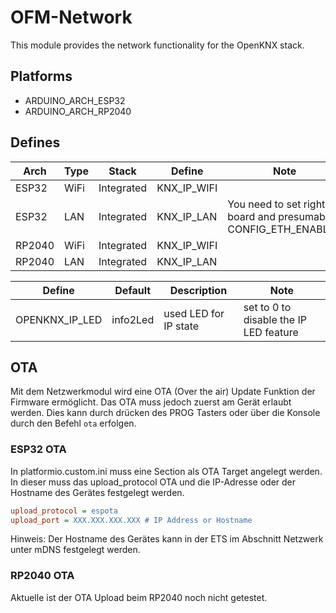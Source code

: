 # OFM-Network

This module provides the network functionality for the OpenKNX stack.

## Platforms

* ARDUINO_ARCH_ESP32
* ARDUINO_ARCH_RP2040

## Defines

| Arch   | Type | Stack      | Define      | Note                                                          |
| ------ | ---- | ---------- | ----------- | ------------------------------------------------------------- |
| ESP32  | WiFi | Integrated | KNX_IP_WIFI |                                                               |
| ESP32  | LAN  | Integrated | KNX_IP_LAN  | You need to set right board and presumably CONFIG_ETH_ENABLED |
| RP2040 | WiFi | Integrated | KNX_IP_WIFI |                                                               |
| RP2040 | LAN  | Integrated | KNX_IP_LAN  |                                                               |

| Define         | Default  | Description           | Note                                    |
|----------------|----------|-----------------------|-----------------------------------------|
| OPENKNX_IP_LED | info2Led | used LED for IP state | set to 0 to disable the IP LED feature  |  

## OTA

Mit dem Netzwerkmodul wird eine OTA (Over the air) Update Funktion der Firmware ermöglicht.
Das OTA muss jedoch zuerst am Gerät erlaubt werden.
Dies kann durch drücken des PROG Tasters oder über die Konsole durch den Befehl `ota` erfolgen.

### ESP32 OTA

In platformio.custom.ini muss eine Section als OTA Target angelegt werden.
In dieser muss das upload_protocol OTA und die IP-Adresse oder der Hostname des Gerätes festgelegt werden.

```ini
upload_protocol = espota
upload_port = XXX.XXX.XXX.XXX # IP Address or Hostname
```

Hinweis: Der Hostname des Gerätes kann in der ETS im Abschnitt Netzwerk unter mDNS festgelegt werden.

### RP2040 OTA

Aktuelle ist der OTA Upload beim RP2040 noch nicht getestet.